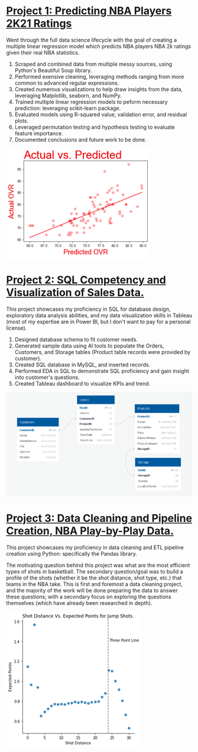 # [Project 1: Predicting NBA Players 2K21 Ratings](https://github.com/Hustonb/Predicting-NBA-Players-2K21-Ratings)
Went through the full data science lifecycle with the goal of creating a multiple linear regression model which predicts NBA players NBA 2k ratings given their real NBA statistics. 
1. Scraped and combined data from multiple messy sources, using Python's Beautiful Soup library. 
2. Performed exensive cleaning, leveraging methods ranging from more common to advanced regular expressions.
3. Created numerous visualizations to help draw insights from the data, leveraging Matplotlib, seaborn, and NumPy.
4. Trained multiple linear regression models to peform necessary prediction: leveraging scikit-learn package.
5. Evaluated models using R-squared value, validation error, and residual plots.
6. Leveraged permutation testing and hypothesis testing to evaluate feature importance.
7. Documented conclusions and future work to be done. 

![](/Images/ActualVsPredicted.png)

# [Project 2: SQL Competency and Visualization of Sales Data.](https://github.com/Hustonb/SQL-Competency-and-Visualization-Sales-Data)
This project showcases my proficiency in SQL for database design, exploratory data analysis abilities, and my data visualization skills in Tableau (most of my expertise are in Power BI, but I don't want to pay for a personal license).
1. Designed database schema to fit customer needs.
2. Generated sample data using AI tools to populate the Orders, Customers, and Storage tables (Product table records were provided by customer).
3. Created SQL database in MySQL, and inserted records.
4. Performed EDA in SQL to demonstrate SQL proficiency and gain insight into customer's questions.
5. Created Tableau dashboard to visualize KPIs and trend.
   
![](/Images/SalesDBSchema.png)

# [Project 3: Data Cleaning and Pipeline Creation, NBA Play-by-Play Data.](https://github.com/Hustonb/Data-Cleaning-and-Pipeline-Creation-NBA-Play-by-Play-Data)
This project showcases my proficiency in data cleaning and ETL pipeline creation using Python: specifically the Pandas library.

The motivating question behind this project was what are the most efficient types of shots in basketball. The secondary question/goal was to build a profile of the shots (whether it be the shot distance, shot type, etc.) that teams in the NBA take. This is first and foremost a data cleaning project, and the majority of the work will be done preparing the data to answer these questions; with a secondary focus on exploring the questions themselves (which have already been researched in depth).

![](/Images/expectedpointsjumpshots.png)

